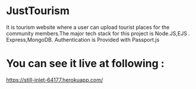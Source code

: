 # JustTourism
It is tourism website  where a user can upload tourist places for the community members.The major tech stack for this project is Node.JS,EJS . Express,MongoDB. Authentication is Provided with Passport.js

# You can see it live at following :
https://still-inlet-64177.herokuapp.com/
